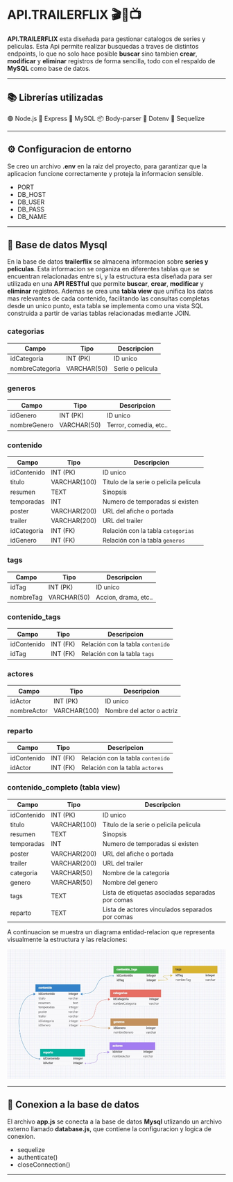 # API.TRAILERFLIX 🎬🍿📺

__API.TRAILERFLIX__ esta diseñada para gestionar catalogos de series y peliculas. Esta Api permite realizar busquedas a traves de distintos endpoints, lo que no solo hace posible **buscar** sino tambien **crear**, **modificar** y **eliminar** registros de forma sencilla, todo con el respaldo de **MySQL** como base de datos.

---

## 📚 Librerías utilizadas

🟢 Node.js
🚂 Express
🐬 MySQL
📦 Body-parser
🔐 Dotenv
📁 Sequelize

---

## ⚙️ Configuracion de entorno

Se creo un archivo **.env** en la raiz del proyecto, para garantizar que la aplicacion funcione correctamente y proteja la informacion sensible.

* PORT
* DB_HOST
* DB_USER
* DB_PASS
* DB_NAME

---

## 🐬 Base de datos **Mysql**

En la base de datos **trailerflix** se almacena informacion sobre **series y peliculas**. Esta informacion se organiza en diferentes tablas que se encuentran relacionadas entre si, y la estructura esta diseñada para ser utilizada en una **API RESTful** que permite **buscar**, **crear**, **modificar** y **eliminar** registros. Ademas se crea una **tabla view** que unifica los datos mas relevantes de cada contenido, facilitando las consultas completas desde un unico punto, esta tabla se implementa como una vista SQL construida a partir de varias tablas relacionadas mediante JOIN.

### categorias

| Campo             | Tipo           | Descripcion                  |
|-------------------|----------------|------------------------------|
| idCategoria       | INT (PK)       | ID unico                     |
| nombreCategoria   | VARCHAR(50)    | Serie o pelicula             |

### generos

| Campo          | Tipo           | Descripcion                  |
|----------------|----------------|------------------------------|
| idGenero       | INT (PK)       | ID unico                     |
| nombreGenero   | VARCHAR(50)    | Terror, comedia, etc..       |

### contenido

| Campo          | Tipo           | Descripcion                              |
|----------------|----------------|------------------------------------------|
| idContenido    | INT (PK)       | ID unico                                 |
| titulo         | VARCHAR(100)   | Titulo de la serie o pelicila pelicula   |
| resumen        | TEXT           | Sinopsis                                 |
| temporadas     | INT            | Numero de temporadas si existen          |
| poster         | VARCHAR(200)   | URL del afiche o portada                 |
| trailer        | VARCHAR(200)   | URL del trailer                          |
| idCategoria    | INT (FK)       | Relación con la tabla `categorias`       |
| idGenero       | INT (FK)       | Relación con la tabla `generos`          |

### tags

| Campo       | Tipo           | Descripcion              |
|-------------|----------------|--------------------------|
| idTag       | INT (PK)       | ID unico                 |
| nombreTag   | VARCHAR(50)    | Accion, drama, etc..     |

### contenido_tags

| Campo          | Tipo           | Descripcion                         |
|----------------|----------------|-------------------------------------|
| idContenido    | INT (FK)       | Relación con la tabla `contenido`   |
| idTag          | INT (FK)       | Relación con la tabla `tags`        |

### actores

| Campo         | Tipo           | Descripcion                  |
|---------------|----------------|------------------------------|
| idActor       | INT (PK)       | ID unico                     |
| nombreActor   | VARCHAR(100)   | Nombre del actor o actriz    |

### reparto

| Campo          | Tipo           | Descripcion                         |
|----------------|----------------|-------------------------------------|
| idContenido    | INT (FK)       | Relación con la tabla `contenido`   |
| idActor        | INT (FK)       | Relación con la tabla `actores`     |

### contenido_completo (tabla view)

| Campo          | Tipo           | Descripcion                                       |
|----------------|----------------|---------------------------------------------------|
| idContenido    | INT (PK)       | ID unico                                          |
| titulo         | VARCHAR(100)   | Titulo de la serie o pelicila pelicula            |
| resumen        | TEXT           | Sinopsis                                          |
| temporadas     | INT            | Numero de temporadas si existen                   |
| poster         | VARCHAR(200)   | URL del afiche o portada                          |
| trailer        | VARCHAR(200)   | URL del trailer                                   |
| categoria      | VARCHAR(50)    | Nombre de la categoria                            |
| genero         | VARCHAR(50)    | Nombre del genero                                 |
| tags           | TEXT           | Lista de etiquetas asociadas separadas por comas  |
| reparto        | TEXT           | Lista de actores vinculados separados por comas   |


A continuacion se muestra un diagrama entidad-relacion que representa visualmente la estructura y las relaciones:

![Diagrama de la base de datos TrailerFlix](./asset/relacion%20de%20tablas.jpg)

---

## 🔌 Conexion a la base de datos

El archivo **app.js** se conecta a la base de datos **Mysql** utlizando un archivo externo llamado **database.js**, que contiene la configuracion y logica de conexion.

* sequelize
* authenticate()
* closeConnection()
  
---


